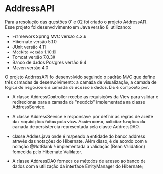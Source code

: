 # AddressAPI
Para a resolução das questões 01 e 02 foi criado o projeto AddressAPI. Esse projeto foi desenvolvimento em Java versão 8, utilizando:
- Framework Spring MVC versão 4.2.6
- Hibernate versão 5.1.0
- JUnit versão 4.11
- Mockito versão 1.10.19
- Tomcat versão 7.0.30
- Banco de dados Postgres versão 9.4
- Maven versão 4.0

O projeto AddressAPI foi desenvolvido seguindo o padrão MVC que define três camadas de desenvolvimento: a camada de visualização, a camada de lógica de negócios e a camada de acesso a dados. Ele é composto por:

- A classe AddressController recebe as requisições da View para validar e redirecionar para a camada de "negócio" implementada na classe AddressService.
 
- A classe AddressService é responsável por definir as regras de aceite das requisições feitas pela view. Assim como, solicitar funções da camada de persistencia representada pela classe AddressDAO. 

- classe Addres.java onde é mapeado a entidade do banco address através das notações do Hibernate. Além disso, é de acordo com a notação @NotBlank é implementada a validação (Bean Validation) fornecida pelo Hibernate Validator.

- A classe AddressDAO fornece os métodos de acesso ao banco de dados com  a utilização da interface EntityManager do Hibernate;

